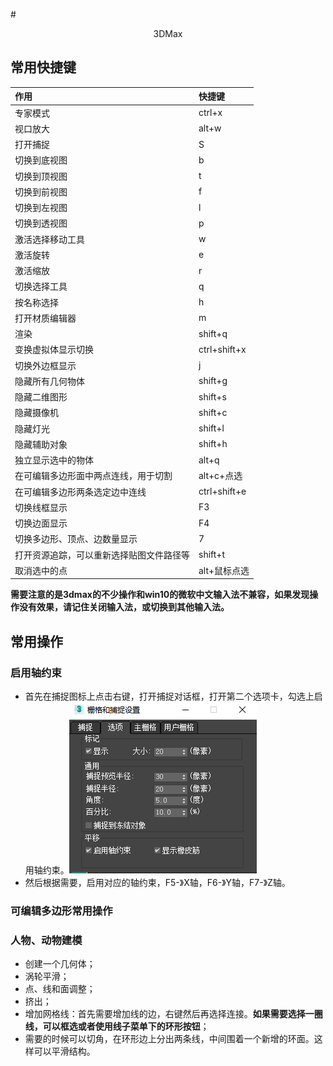 #<center>3DMax</center>

## 常用快捷键

|作用|快捷键|
|:-|:-|
|专家模式|ctrl+x|
|视口放大|alt+w|
|打开捕捉|S|
|切换到底视图|b|
|切换到顶视图|t|
|切换到前视图|f|
|切换到左视图|l|
|切换到透视图|p|
|激活选择移动工具|w|
|激活旋转|e|
|激活缩放|r|
|切换选择工具|q|
|按名称选择|h|
|打开材质编辑器|m|
|渲染|shift+q|
|变换虚拟体显示切换|ctrl+shift+x|
|切换外边框显示|j|
|隐藏所有几何物体|shift+g|
|隐藏二维图形|shift+s|
|隐藏摄像机|shift+c|
|隐藏灯光|shift+l|
|隐藏辅助对象|shift+h|
|独立显示选中的物体|alt+q|
|在可编辑多边形面中两点连线，用于切割|alt+c+点选|
|在可编辑多边形两条选定边中连线|ctrl+shift+e|
|切换线框显示|F3|
|切换边面显示|F4|
|切换多边形、顶点、边数量显示|7|
|打开资源追踪，可以重新选择贴图文件路径等|shift+t|
|取消选中的点|alt+鼠标点选|
**需要注意的是3dmax的不少操作和win10的微软中文输入法不兼容，如果发现操作没有效果，请记住关闭输入法，或切换到其他输入法。**


## 常用操作

### 启用轴约束

- 首先在捕捉图标上点击右键，打开捕捉对话框，打开第二个选项卡，勾选上启用轴约束。![axisConstrain](./img/AxisConstrain.png)
- 然后根据需要，启用对应的轴约束，F5-》X轴，F6-》Y轴，F7-》Z轴。

### 可编辑多边形常用操作


### 人物、动物建模

- 创建一个几何体；
- 涡轮平滑；
- 点、线和面调整；
- 挤出；
- 增加网格线：首先需要增加线的边，右键然后再选择连接。**如果需要选择一圈线，可以框选或者使用线子菜单下的环形按钮**；
- 需要的时候可以切角，在环形边上分出两条线，中间围着一个新增的环面。这样可以平滑结构。
